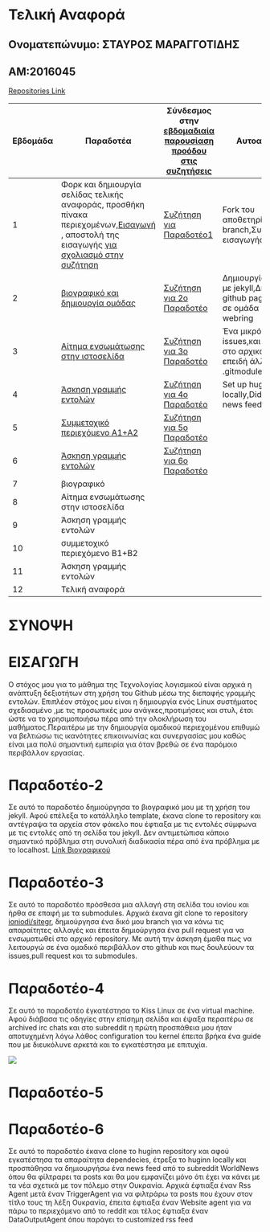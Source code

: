 # Τελική Αναφορά

## Ονοματεπώνυμο: ΣΤΑΥΡΟΣ ΜΑΡΑΓΓΟΤΙΔΗΣ

## ΑΜ:2016045

[Repositories Link](https://github.com/Stavros16?tab=repositories)



| Εβδομάδα | Παραδοτέα | Σύνδεσμος στην [εβδομαδιαία παρουσίαση προόδου στις συζητήσεις](https://github.com/courses-ionio/help/discussions/categories/show-and-tell) | Αυτοαξιολόγηση |
| --- | --- | --- | --- |
| 1 | Φορκ και δημιουργία σελίδας τελικής αναφοράς, προσθήκη πίνακα περιεχομένων,[Εισαγωγή](#ΕΙΣΑΓΩΓΗ) , αποστολή της εισαγωγής [για σχολιασμό στην συζήτηση](https://github.com/courses-ionio/help/discussions/categories/show-and-tell)|[Συζήτηση για Παραδοτέο1](https://github.com/courses-ionio/help/discussions/118) |Fork του αποθετηρίου,Δημιουργία branch,Συγγραφή της εισαγωγής. |
| 2 | [βιογραφικό και δημιουργία ομάδας](#Παραδοτέο-2) |[Συζήτηση για 2ο Παραδοτέο](https://github.com/courses-ionio/help/discussions/225) |Δημιουργία βιογραφικού με jekyll,Δημοσίευση με github pages,Συμμετοχή σε ομάδα και δημιουργία webring |
| 3 | [Αίτημα ενσωμάτωσης στην ιστοσελίδα](#Παραδοτέο-3) |[Συζήτηση για 3ο Παραδοτέο](https://github.com/courses-ionio/help/discussions/316) |Ένα μικρό λάθος στα issues,και ένα λάθος στο αρχικό pull request επειδή άλλαξα το .gitmodules url |
| 4 | [Άσκηση γραμμής εντολών](#Παραδοτέο-4) |[Συζήτηση για 4ο Παραδοτέο]() |Set up huginn locally,Didn't create news feed on time|
| 5 | [Συμμετοχικό περιεχόμενο A1+A2](#Παραδοτέο-5) |[Συζήτηση για 5ο Παραδοτέο]() | |
| 6 | [Άσκηση γραμμής εντολών](#Παραδοτέο-6) |[Συζήτηση για 6ο Παραδοτέο]() | |
| 7 | βιογραφικό | | |
| 8 | Αίτημα ενσωμάτωσης στην ιστοσελίδα | | |
| 9 | Άσκηση γραμμής εντολών | | |
| 10 | συμμετοχικό περιεχόμενο B1+B2 | | |
| 11 | Άσκηση γραμμής εντολών | | |
| 12 | Τελική αναφορά | | |

# ΣΥΝΟΨΗ

# ΕΙΣΑΓΩΓΗ

Ο στόχος μου για το μάθημα της Τεχνολογίας λογισμικού είναι αρχικά η ανάπτυξη δεξιοτήτων στη χρήση του Github μέσω της διεπαφής γραμμής εντολών. Επιπλέον στόχος μου είναι η δημιουργία ενός Linux συστήματος σχεδιασμένο ,με τις προσωπικές μου ανάγκες,προτιμήσεις και στυλ, έτσι ώστε να το χρησιμοποιήσω πέρα από την ολοκλήρωση του μαθήματος.Περαιτέρω με την δημιουργία ομαδικού περιεχομένου επιθυμώ να βελτιώσω τις ικανότητες επικοινωνίας και συνεργασίας μου καθώς είναι μια πολύ σημαντική εμπειρία για όταν βρεθώ σε ένα παρόμοιο περιβάλλον εργασίας.

# Παραδοτέο-2

Σε αυτό το παραδοτέο δημιούργησα το βιογραφικό μου με τη χρήση του jekyll. Αφού επέλεξα το κατάλληλο template, έκανα clone το repository και αντέγραψα τα αρχεία στον φάκελο που έφτιαξα με τις εντολές σύμφωνα με τις εντολές από τη σελίδα του jekyll. Δεν αντιμετώπισα κάποιο σημαντικό πρόβλημα στη συνολική διαδικασία πέρα από ένα πρόβλημα με το localhost. [Link Βιογραφικού](https://stavros16.github.io/cv/)

# Παραδοτέο-3

Σε αυτό το παραδοτέο πρόσθεσα μια αλλαγή στη σελίδα του ιονίου και ήρθα σε επαφή με τα submodules. Αρχικά έκανα git clone το repository [ioniodi/sitegr](https://github.com/ioniodi/sitegr), δημιούργησα ένα δικό μου branch για να κάνω τις απαραίτητες αλλαγές και έπειτα δημιούργησα ένα pull request για να ενσωματωθεί στο αρχικό repository. Με αυτή την άσκηση έμαθα πως να λειτουργώ σε ένα ομαδικό περιβάλλον στο github και πως δουλεύουν τα issues,pull request και τα submodules.

# Παραδοτέο-4

Σε αυτό το παραδοτέο έγκατέστησα το Kiss Linux σε ένα virtual machine. Αφού διάβασα τις οδηγίες στην επίσημη σελίδα και έψαξα περαιτέρω σε archived irc chats και στο subreddit η πρώτη προσπάθεια μου ήταν αποτυχημένη λόγω λάθος configuration του kernel έπειτα βρήκα ένα guide που με διευκόλυνε αρκετά και το εγκατέστησα με επιτυχία.

<a href="https://asciinema.org/a/479734?=04" target="_blank"><img src="https://asciinema.org/a/479734.svg" /></a>

# Παραδοτέο-5


# Παραδοτέο-6

Σε αυτό το παραδοτέο έκανα clone το huginn repository και αφού εγκατέστησα τα απαραίτητα dependecies, έτρεξα το huginn locally και προσπάθησα να δημιουργήσω ένα news feed από το subreddit WorldNews όπου θα φίλτραρει τα posts και θα μου εμφανίζει μόνο ότι έχει να κάνει με τα νέα σχετικά με τον πόλεμο στην Ουκρανία. Αρχικά έφτιαξα έναν Rss Agent μετά έναν TriggerAgent για να φιλτράρω τα posts που έχουν στον τίτλο τους τη λέξη Ουκρανία, έπειτα έφτιαξα έναν Website agent για να πάρω το περιεχόμενο από το reddit και τέλος έφτιαξα έναν DataOutputAgent όπου παράγει το customized rss feed
